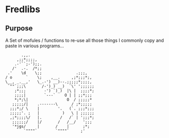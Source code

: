 # Fredlibs

## Purpose
A Set of mofules / functions to re-use all those things I commonly copy and paste in various programs...


```
       .,,.
     ,;;*;;;;,
    .-'``;-');;.
   /'  .-.  /*;;
 .'    \d    \;;               .;;;,
/ o      `    \;    ,__.     ,;*;;;*;,
\__, _.__,'   \_.-') __)--.;;;;;*;;;;,
 `""`;;;\       /-')_) __)  `\' ';;;;;;
    ;*;;;        -') `)_)  |\ |  ;;;;*;
    ;;;;|        `---`    O | | ;;*;;;
    *;*;\|                 O  / ;;;;;*
   ;;;;;/|    .-------\      / ;*;;;;;
  ;;;*;/ \    |        '.   (`. ;;;*;;;
  ;;;;;'. ;   |          )   \ | ;;;;;;
  ,;*;;;;\/   |.        /   /` | ';;;*;
   ;;;;;;/    |/       /   /__/   ';;;
   '*jgs/     |       /    |      ;*;
        `""""`        `""""`     ;'
```

